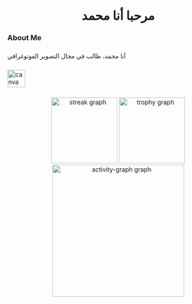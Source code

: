 <div align="center">
</div>

###

<h1 align="center">مرحبا أنا محمد</h1>

###

<h3 align="left">About Me</h3>

###

<p align="left">أنا محمد، طالب في مجال التصوير الفوتوغرافي</p>

###

<div align="left">
  <img src="https://cdn.jsdelivr.net/gh/devicons/devicon/icons/canva/canva-original.svg" height="40" alt="canva logo"  />
</div>

###

<div align="left">
</div>

###

<div align="center">
  <img src="https://streak-stats.demolab.com?user=Businessmohamed&locale=en&mode=daily&theme=default&hide_border=false&border_radius=5&order=3" height="150" alt="streak graph"  />
  <img src="https://github-profile-trophy.vercel.app?username=Businessmohamed&theme=onedark&column=-1&row=1&margin-w=8&margin-h=8&no-bg=false&no-frame=false&order=4" height="150" alt="trophy graph"  />
  <img src="https://github-readme-activity-graph.vercel.app/graph?username=Businessmohamed&radius=16&theme=react&area=true&order=5" height="300" alt="activity-graph graph"  />
</div>

###

